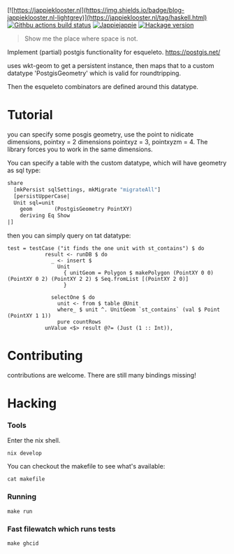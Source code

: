 [![https://jappieklooster.nl](https://img.shields.io/badge/blog-jappieklooster.nl-lightgrey)](https://jappieklooster.nl/tag/haskell.html)
[![Githbu actions build status](https://img.shields.io/github/workflow/status/jappeace/haskell-template-project/Test)](https://github.com/jappeace/haskell-template-project/actions)
[![Jappiejappie](https://img.shields.io/badge/discord-jappiejappie-black?logo=discord)](https://discord.gg/Hp4agqy)
[![Hackage version](https://img.shields.io/hackage/v/esqueleto-postgis.svg?label=Hackage)](https://hackage.haskell.org/package/esqueleto-postgis) 

> Show me the place where space is not.

Implement (partial) postgis functionality for esqueleto.
https://postgis.net/

uses wkt-geom to get a persistent instance,
then maps that to a custom datatype 'PostgisGeometry' which is valid
for roundtripping.

Then the esqueleto combinators are defined around this datatype.

# Tutorial
you can specify some posgis geometry,
use the point to nidicate dimensions, 
pointxy = 2 dimensions
pointxyz = 3, pointxyzm = 4.
The library forces you to work in the same dimensions.

You can specify a table with the custom datatype, which will have geometry as sql type:

```haskell
share
  [mkPersist sqlSettings, mkMigrate "migrateAll"]
  [persistUpperCase|
  Unit sql=unit
    geom       (PostgisGeometry PointXY)
    deriving Eq Show
|]
```

then you can simply query on tat datatype:

```
test = testCase ("it finds the one unit with st_contains") $ do
            result <- runDB $ do
              _ <- insert $
                Unit
                  { unitGeom = Polygon $ makePolygon (PointXY 0 0) (PointXY 0 2) (PointXY 2 2) $ Seq.fromList [(PointXY 2 0)]
                  }

              selectOne $ do
                unit <- from $ table @Unit
                where_ $ unit ^. UnitGeom `st_contains` (val $ Point (PointXY 1 1))
                pure countRows
            unValue <$> result @?= (Just (1 :: Int)),
```

# Contributing
contributions are welcome.
There are still many bindings missing!

# Hacking

### Tools
Enter the nix shell.
```
nix develop
```
You can checkout the makefile to see what's available:
```
cat makefile
```

### Running
```
make run
```

### Fast filewatch which runs tests
```
make ghcid
```
